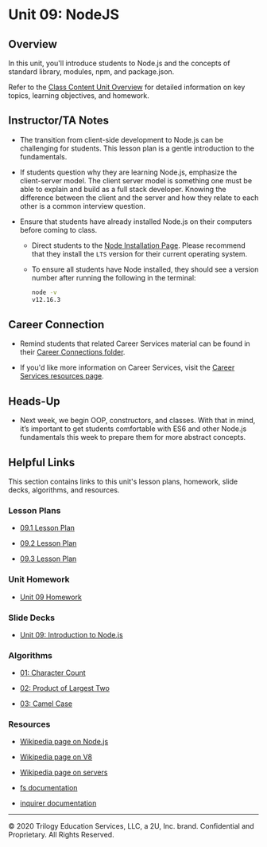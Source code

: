 # Unit 09: NodeJS

## Overview

In this unit, you'll introduce students to Node.js and the concepts of standard library, modules, npm, and package.json.

Refer to the [Class Content Unit Overview](../../../01-Class-Content/09-NodeJS/README.md) for detailed information on key topics, learning objectives, and homework.

## Instructor/TA Notes

* The transition from client-side development to Node.js can be challenging for students. This lesson plan is a gentle introduction to the fundamentals.

* If students question why they are learning Node.js, emphasize the client-server model. The client server model is something one must be able to explain and build as a full stack developer. Knowing the difference between the client and the server and how they relate to each other is a common interview question.

* Ensure that students have already installed Node.js on their computers before coming to class.

  * Direct students to the [Node Installation Page](https://nodejs.org/en/download/). Please recommend that they install the `LTS` version for their current operating system.

  * To ensure all students have Node installed, they should see a version number after running the following in the terminal:

    ```sh
    node -v
    v12.16.3
    ```
## Career Connection

* Remind students that related Career Services material can be found in their [Career Connections folder](../../../01-Class-Content/09-NodeJS/04-Career-Connection/CAREER-CONNECTION.md).

* If you'd like more information on Career Services, visit the [Career Services resources page](http://bit.ly/CodingCS).

## Heads-Up

* Next week, we begin OOP, constructors, and classes. With that in mind, it’s important to get students comfortable with ES6 and other Node.js fundamentals this week to prepare them for more abstract concepts.

## Helpful Links

This section contains links to this unit's lesson plans, homework, slide decks, algorithms, and resources.

### Lesson Plans

* [09.1 Lesson Plan](01-Day_Intro-NodeJS/09.1-LESSON-PLAN.md)

* [09.2 Lesson Plan](02-Day_ES6/09.2-LESSON-PLAN.md)

* [09.3 Lesson Plan](03-Day_Asynch-JS/09.3-LESSON-PLAN.md)

### Unit Homework

* [Unit 09 Homework](01-Class-Content/09-NodeJS/02-Homework/README.md)

### Slide Decks

* [Unit 09: Introduction to Node.js](https://docs.google.com/presentation/d/1hXNcmzYqwlhgM-C78vNFKwX10PhW_iwIo0guwzHO48c/edit?usp=sharing)

### Algorithms

* [01: Character Count](../../../01-Class-Content/09-NodeJS/03-Algorithms/01-character-count)

* [02: Product of Largest Two](../../../01-Class-Content/09-NodeJS/03-Algorithms/02-product-of-largest-two)

* [03: Camel Case](../../../01-Class-Content/09-NodeJS/03-Algorithms/03-camel-case)

### Resources

* [Wikipedia page on Node.js](https://en.wikipedia.org/wiki/Node.js)

* [Wikipedia page on V8](https://en.wikipedia.org/wiki/Chrome_V8)

* [Wikipedia page on servers](https://en.wikipedia.org/wiki/Server_(computing))

* [fs documentation](https://node.readthedocs.io/en/latest/api/fs/)

* [inquirer documentation](https://www.npmjs.com/package/inquirer/v/0.2.3)

---

© 2020 Trilogy Education Services, LLC, a 2U, Inc. brand. Confidential and Proprietary. All Rights Reserved.
